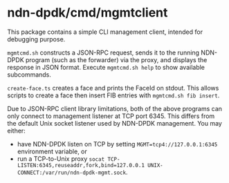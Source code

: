 # ndn-dpdk/cmd/mgmtclient

This package contains a simple CLI management client, intended for debugging purpose.

`mgmtcmd.sh` constructs a JSON-RPC request, sends it to the running NDN-DPDK program (such as the forwarder) via the proxy, and displays the response in JSON format.
Execute `mgmtcmd.sh help` to show available subcommands.

`create-face.ts` creates a face and prints the FaceId on stdout.
This allows scripts to create a face then insert FIB entries with `mgmtcmd.sh fib insert`.

Due to JSON-RPC client library limitations, both of the above programs can only connect to management listener at TCP port 6345.
This differs from the default Unix socket listener used by NDN-DPDK management.
You may either:

* have NDN-DPDK listen on TCP by setting `MGMT=tcp4://127.0.0.1:6345` environment variable, or
* run a TCP-to-Unix proxy `socat TCP-LISTEN:6345,reuseaddr,fork,bind=127.0.0.1 UNIX-CONNECT:/var/run/ndn-dpdk-mgmt.sock`.
